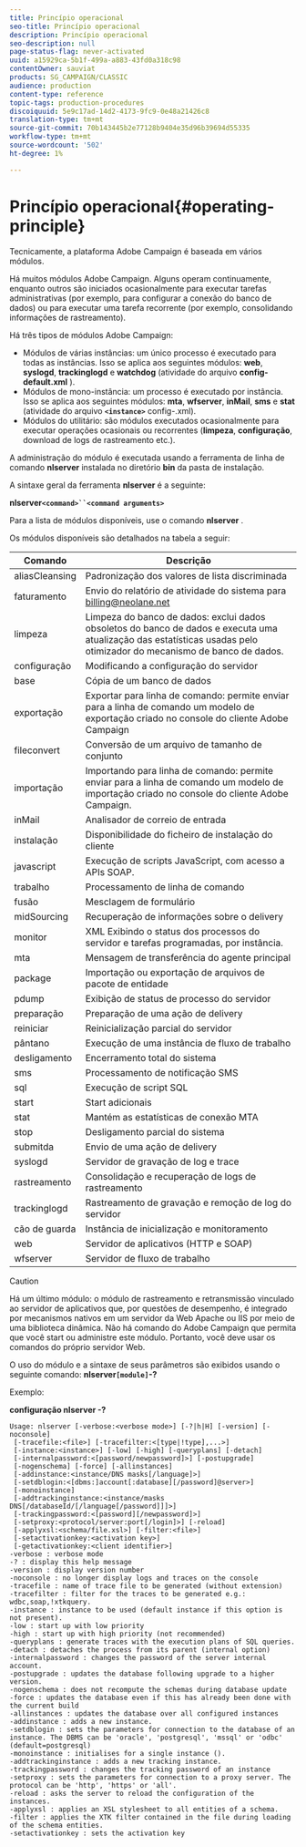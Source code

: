 ```yaml
---
title: Princípio operacional
seo-title: Princípio operacional
description: Princípio operacional
seo-description: null
page-status-flag: never-activated
uuid: a15929ca-5b1f-499a-a883-43fd0a318c98
contentOwner: sauviat
products: SG_CAMPAIGN/CLASSIC
audience: production
content-type: reference
topic-tags: production-procedures
discoiquuid: 5e9c17ad-14d2-4173-9fc9-0e48a21426c8
translation-type: tm+mt
source-git-commit: 70b143445b2e77128b9404e35d96b39694d55335
workflow-type: tm+mt
source-wordcount: '502'
ht-degree: 1%

---
```



# Princípio operacional{#operating-principle}

Tecnicamente, a plataforma Adobe Campaign é baseada em vários módulos.

Há muitos módulos Adobe Campaign. Alguns operam continuamente, enquanto outros são iniciados ocasionalmente para executar tarefas administrativas (por exemplo, para configurar a conexão do banco de dados) ou para executar uma tarefa recorrente (por exemplo, consolidando informações de rastreamento).

Há três tipos de módulos Adobe Campaign:

* Módulos de várias instâncias: um único processo é executado para todas as instâncias. Isso se aplica aos seguintes módulos: **web**, **syslogd**, **trackinglogd** e **watchdog** (atividade do arquivo **config-default.xml** ).
* Módulos de mono-instância: um processo é executado por instância. Isso se aplica aos seguintes módulos: **mta**, **wfserver**, **inMail**, **sms** e **stat** (atividade do arquivo **`<instance>`** config-.xml).
* Módulos do utilitário: são módulos executados ocasionalmente para executar operações ocasionais ou recorrentes (**limpeza**, **configuração**, download de logs de rastreamento etc.).

A administração do módulo é executada usando a ferramenta de linha de comando **nlserver** instalada no diretório **bin** da pasta de instalação.

A sintaxe geral da ferramenta **nlserver** é a seguinte:

**nlserver`<command>``<command arguments>`**

Para a lista de módulos disponíveis, use o comando **nlserver** .

Os módulos disponíveis são detalhados na tabela a seguir:

| Comando | Descrição |
|---|---|
| aliasCleansing | Padronização dos valores de lista discriminada |
| faturamento | Envio do relatório de atividade do sistema para billing@neolane.net |
| limpeza | Limpeza do banco de dados: exclui dados obsoletos do banco de dados e executa uma atualização das estatísticas usadas pelo otimizador do mecanismo de banco de dados. |
| configuração | Modificando a configuração do servidor |
| base | Cópia de um banco de dados |
| exportação | Exportar para linha de comando: permite enviar para a linha de comando um modelo de exportação criado no console do cliente Adobe Campaign |
| fileconvert | Conversão de um arquivo de tamanho de conjunto |
| importação | Importando para linha de comando: permite enviar para a linha de comando um modelo de importação criado no console do cliente Adobe Campaign. |
| inMail | Analisador de correio de entrada |
| instalação | Disponibilidade do ficheiro de instalação do cliente |
| javascript | Execução de scripts JavaScript, com acesso a APIs SOAP. |
| trabalho | Processamento de linha de comando |
| fusão | Mesclagem de formulário |
| midSourcing | Recuperação de informações sobre o delivery |
| monitor | XML Exibindo o status dos processos do servidor e tarefas programadas, por instância. |
| mta | Mensagem de transferência do agente principal |
| package | Importação ou exportação de arquivos de pacote de entidade |
| pdump | Exibição de status de processo do servidor |
| preparação | Preparação de uma ação de delivery |
| reiniciar | Reinicialização parcial do servidor |
| pântano | Execução de uma instância de fluxo de trabalho |
| desligamento | Encerramento total do sistema |
| sms | Processamento de notificação SMS |
| sql | Execução de script SQL |
| start | Start adicionais |
| stat | Mantém as estatísticas de conexão MTA |
| stop | Desligamento parcial do sistema |
| submitda | Envio de uma ação de delivery |
| syslogd | Servidor de gravação de log e trace |
| rastreamento | Consolidação e recuperação de logs de rastreamento |
| trackinglogd | Rastreamento de gravação e remoção de log do servidor |
| cão de guarda | Instância de inicialização e monitoramento |
| web | Servidor de aplicativos (HTTP e SOAP) |
| wfserver | Servidor de fluxo de trabalho |

>[!CAUTION]
>
>Há um último módulo: o módulo de rastreamento e retransmissão vinculado ao servidor de aplicativos que, por questões de desempenho, é integrado por mecanismos nativos em um servidor da Web Apache ou IIS por meio de uma biblioteca dinâmica. Não há comando do Adobe Campaign que permita que você start ou administre este módulo. Portanto, você deve usar os comandos do próprio servidor Web.

O uso do módulo e a sintaxe de seus parâmetros são exibidos usando o seguinte comando: **nlserver`[module]`-?**

Exemplo:

**configuração nlserver -?**

```
Usage: nlserver [-verbose:<verbose mode>] [-?|h|H] [-version] [-noconsole]
 [-tracefile:<file>] [-tracefilter:<[type|!type],...>]
 [-instance:<instance>] [-low] [-high] [-queryplans] [-detach]
 [-internalpassword:<[password/newpassword]>] [-postupgrade]
 [-nogenschema] [-force] [-allinstances]
 [-addinstance:<instance/DNS masks[/language]>]
 [-setdblogin:<[dbms:]account[:database][/password]@server>]
 [-monoinstance]
 [-addtrackinginstance:<instance/masks DNS[/databaseId/[/language[/password]]]>]
 [-trackingpassword:<[password][/newpassword]>]
 [-setproxy:<protocol/server:port[/login]>] [-reload]
 [-applyxsl:<schema/file.xsl>] [-filter:<file>]
 [-setactivationkey:<activation key>]
 [-getactivationkey:<client identifier>]
-verbose : verbose mode
-? : display this help message
-version : display version number
-noconsole : no longer display logs and traces on the console
-tracefile : name of trace file to be generated (without extension)
-tracefilter : filter for the traces to be generated e.g.: wdbc,soap,!xtkquery.
-instance : instance to be used (default instance if this option is not present).
-low : start up with low priority
-high : start up with high priority (not recommended)
-queryplans : generate traces with the execution plans of SQL queries.
-detach : detaches the process from its parent (internal option)
-internalpassword : changes the password of the server internal account.
-postupgrade : updates the database following upgrade to a higher version. 
-nogenschema : does not recompute the schemas during database update
-force : updates the database even if this has already been done with the current build 
-allinstances : updates the database over all configured instances
-addinstance : adds a new instance.
-setdblogin : sets the parameters for connection to the database of an instance. The DBMS can be 'oracle', 'postgresql', 'mssql' or 'odbc' (default=postgresql)
-monoinstance : initialises for a single instance ().
-addtrackinginstance : adds a new tracking instance.
-trackingpassword : changes the tracking password of an instance
-setproxy : sets the parameters for connection to a proxy server. The protocol can be 'http', 'https' or 'all'.
-reload : asks the server to reload the configuration of the instances. 
-applyxsl : applies an XSL stylesheet to all entities of a schema. 
-filter : applies the XTK filter contained in the file during loading of the schema entities.
-setactivationkey : sets the activation key
```

